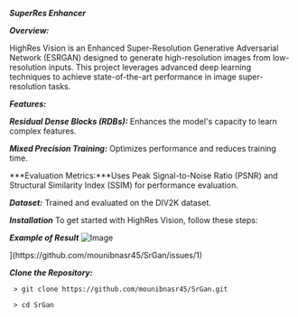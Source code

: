 ***SuperRes Enhancer***

***Overview:***


HighRes Vision is an Enhanced Super-Resolution Generative Adversarial Network (ESRGAN) designed to generate high-resolution images from low-resolution inputs. This project leverages advanced deep learning techniques to achieve state-of-the-art performance in image super-resolution tasks.

***Features:***

***Residual Dense Blocks (RDBs):*** Enhances the model's capacity to learn complex features.

***Mixed Precision Training:*** Optimizes performance and reduces training time.

***Evaluation Metrics:***Uses Peak Signal-to-Noise Ratio (PSNR) and Structural Similarity Index (SSIM) for performance evaluation.

***Dataset:*** Trained and evaluated on the DIV2K dataset.

***Installation***
To get started with HighRes Vision, follow these steps:

***Example of Result***
![Image](https://github.com/user-attachments/assets/47b41c6c-0833-41e9-8f69-880e553ecbcc)
<!-- Uploading "sample_1 (1).png"... -->
<!-- Uploading "sample_0 (1).png"... -->](https://github.com/mounibnasr45/SrGan/issues/1)

***Clone the Repository:***

     > git clone https://github.com/mounibnasr45/SrGan.git
     
     > cd SrGan
